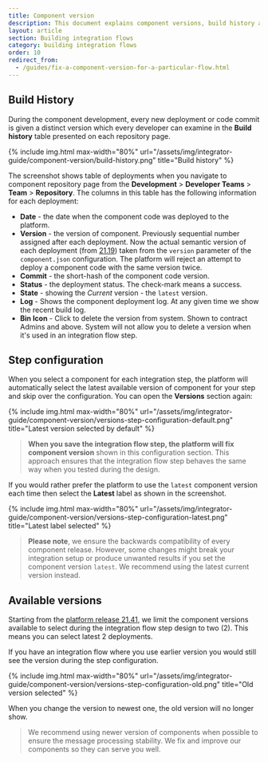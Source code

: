 ```yaml
---
title: Component version
description: This document explains component versions, build history and how to fix a component version for a particular flow step.
layout: article
section: Building integration flows
category: building integration flows
order: 10
redirect_from:
  - /guides/fix-a-component-version-for-a-particular-flow.html
---
```


## Build History

During the component development, every new deployment or code commit is given a
distinct version which every developer can examine in the **Build history** table
presented on each repository page.

{% include img.html max-width="80%" url="/assets/img/integrator-guide/component-version/build-history.png" title="Build history" %}

The screenshot shows table of deployments when you navigate to component repository
page from the **Development** > **Developer Teams** > **Team** > **Repository**.
The columns in this table has the following information for each deployment:
*   **Date** - the date when the component code was deployed to the platform.
*   **Version** - the version of component. Previously sequential number assigned after each deployment. Now the actual semantic version of each deployment (from [21.19](/releases/21.19)) taken from the `version` parameter of the `component.json` configuration. The platform will reject an attempt to deploy a component code with the same version twice.
*   **Commit** - the short-hash of the component code version.
*   **Status** - the deployment status. The check-mark means a success.
*   **State** - showing the *Current* version - the `latest` version.
*   **Log** - Shows the component deployment log. At any given time we show the recent build log.
*   **Bin Icon** - Click to delete the version from system. Shown to contract Admins and above. System will not allow you to delete a version when it's used in an integration flow step.


## Step configuration

When you select a component for each integration step, the platform will automatically
select the latest available version of component for your step and skip over the configuration.
You can open the **Versions** section again:

{% include img.html max-width="80%" url="/assets/img/integrator-guide/component-version/versions-step-configuration-default.png" title="Latest version selected by default" %}

> **When you save the integration flow step, the platform will fix component version**
> shown in this configuration section. This approach ensures that the integration flow
> step behaves the same way when you tested during the design.

If you would rather prefer the platform to use the `latest` component version each
time then select the **Latest** label as shown in the screenshot.

{% include img.html max-width="80%" url="/assets/img/integrator-guide/component-version/versions-step-configuration-latest.png" title="Latest label selected" %}

> **Please note**, we ensure the backwards compatibility of every component release.
> However, some changes might break your integration setup or produce unwanted
> results if you set the component version `latest`. We recommend using the latest
> current version instead.

## Available versions

Starting from the [platform release 21.41](/releases/21.41#reduce-list-of-component-version),
we limit the component versions available to select during the integration flow
step design to two (2). This means you can select latest 2 deployments.

If you have an integration flow where you use earlier version you would still see
the version during the step configuration.

{% include img.html max-width="80%" url="/assets/img/integrator-guide/component-version/versions-step-configuration-old.png" title="Old version selected" %}

When you change the version to newest one, the old version will no longer show.

> We recommend using newer version of components when possible to ensure the
> message processing stability. We fix and improve our components so they can
> serve you well.
